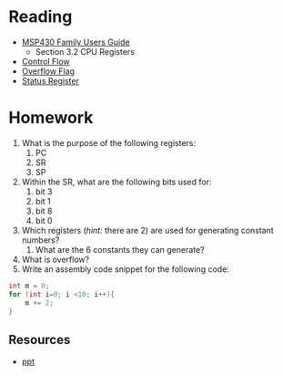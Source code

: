 # Reading

- [MSP430 Family Users Guide](/382/datasheets/msp430_msp430x2xx_family_users_guide.pdf)
    - Section 3.2 CPU Registers
- [Control Flow](http://en.wikipedia.org/wiki/Control_flow)
- [Overflow Flag](http://en.wikipedia.org/wiki/Overflow_flag)
- [Status Register](https://en.wikipedia.org/wiki/Status_register)

# Homework

1. What is the purpose of the following registers:
    1. PC
    1. SR
    1. SP
1. Within the SR, what are the following bits used for:
    1. bit 3
    1. bit 1
    1. bit 8
    1. bit 0
1. Which registers (*hint:* there are 2) are used for generating constant numbers?
    1. What are the 6 constants they can generate?
1. What is overflow?
1. Write an assembly code snippet for the following code:
```c++
int m = 0;
for (int i=0; i <10; i++){
    m += 2;
}
```

## Resources

- [ppt](Lsn8.pptx)
